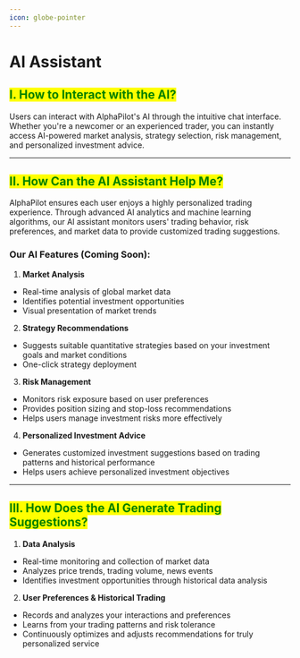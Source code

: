 ```yaml
---
icon: globe-pointer
---
```


# AI Assistant

## <mark style="color:green;">I. How to Interact with the AI?</mark>

Users can interact with AlphaPilot's AI through the intuitive chat interface. Whether you're a newcomer or an experienced trader, you can instantly access AI-powered market analysis, strategy selection, risk management, and personalized investment advice.

***

## <mark style="color:green;">II. How Can the AI Assistant Help Me?</mark>

AlphaPilot ensures each user enjoys a highly personalized trading experience. Through advanced AI analytics and machine learning algorithms, our AI assistant monitors users' trading behavior, risk preferences, and market data to provide customized trading suggestions.



### Our AI Features (Coming Soon):

1. **Market Analysis**

* Real-time analysis of global market data
* Identifies potential investment opportunities
* Visual presentation of market trends

2. **Strategy Recommendations**

* Suggests suitable quantitative strategies based on your investment goals and market conditions
* One-click strategy deployment

3. **Risk Management**

* Monitors risk exposure based on user preferences
* Provides position sizing and stop-loss recommendations
* Helps users manage investment risks more effectively

4. **Personalized Investment Advice**

* Generates customized investment suggestions based on trading patterns and historical performance
* Helps users achieve personalized investment objectives

***

## <mark style="color:green;">III. How Does the AI Generate Trading Suggestions?</mark>

1. **Data Analysis**

* Real-time monitoring and collection of market data
* Analyzes price trends, trading volume, news events
* Identifies investment opportunities through historical data analysis

2. **User Preferences & Historical Trading**

* Records and analyzes your interactions and preferences
* Learns from your trading patterns and risk tolerance
* Continuously optimizes and adjusts recommendations for truly personalized service

